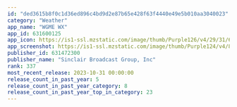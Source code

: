 ```yaml
---
id: "ded3615b8f0c1d36ed896c4bd9d2e87b65e428f63f4440e49e5b010aa3040023"
category: "Weather"
app_name: "WGME WX"
app_id: 631600125
app_icon: https://is1-ssl.mzstatic.com/image/thumb/Purple126/v4/29/31/66/2931666b-e3ad-caa7-f666-e6ca2b9cb293/AppIcon-1x_U007emarketing-0-4-0-85-220.jpeg/1024x1024bb.png
app_screenshot: https://is1-ssl.mzstatic.com/image/thumb/Purple124/v4/80/fb/c4/80fbc4dc-b389-e029-cbbe-2fe6300ee77f/mzl.gcetwdot.png/1242x2688bb.png
publisher_id: 631472300
publisher_name: "Sinclair Broadcast Group, Inc"
rank: 337
most_recent_release: 2023-10-31 00:00:00
release_count_in_past_year: 5
release_count_in_past_year_category: 8
release_count_in_past_year_top_in_category: 23
---
```

